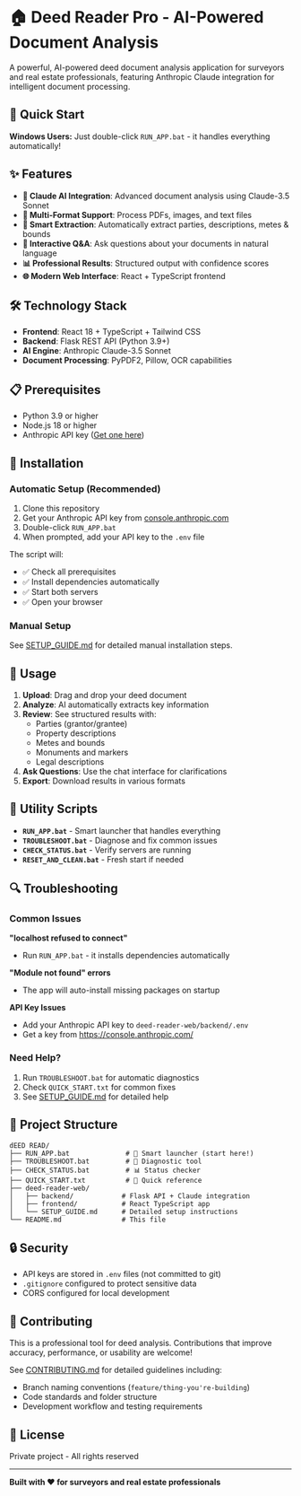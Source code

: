 # 🏠 Deed Reader Pro - AI-Powered Document Analysis

A powerful, AI-powered deed document analysis application for surveyors and real estate professionals, featuring Anthropic Claude integration for intelligent document processing.

## 🚀 Quick Start

**Windows Users:** Just double-click `RUN_APP.bat` - it handles everything automatically!

## ✨ Features

- **🤖 Claude AI Integration**: Advanced document analysis using Claude-3.5 Sonnet
- **📄 Multi-Format Support**: Process PDFs, images, and text files
- **🎯 Smart Extraction**: Automatically extract parties, descriptions, metes & bounds
- **💬 Interactive Q&A**: Ask questions about your documents in natural language
- **📊 Professional Results**: Structured output with confidence scores
- **🌐 Modern Web Interface**: React + TypeScript frontend

## 🛠️ Technology Stack

- **Frontend**: React 18 + TypeScript + Tailwind CSS
- **Backend**: Flask REST API (Python 3.9+)
- **AI Engine**: Anthropic Claude-3.5 Sonnet
- **Document Processing**: PyPDF2, Pillow, OCR capabilities

## 📋 Prerequisites

- Python 3.9 or higher
- Node.js 18 or higher
- Anthropic API key ([Get one here](https://console.anthropic.com/))

## 🔧 Installation

### Automatic Setup (Recommended)

1. Clone this repository
2. Get your Anthropic API key from [console.anthropic.com](https://console.anthropic.com/)
3. Double-click `RUN_APP.bat`
4. When prompted, add your API key to the `.env` file

The script will:
- ✅ Check all prerequisites
- ✅ Install dependencies automatically
- ✅ Start both servers
- ✅ Open your browser

### Manual Setup

See [SETUP_GUIDE.md](deed-reader-web/SETUP_GUIDE.md) for detailed manual installation steps.

## 📖 Usage

1. **Upload**: Drag and drop your deed document
2. **Analyze**: AI automatically extracts key information
3. **Review**: See structured results with:
   - Parties (grantor/grantee)
   - Property descriptions
   - Metes and bounds
   - Monuments and markers
   - Legal descriptions
4. **Ask Questions**: Use the chat interface for clarifications
5. **Export**: Download results in various formats

## 🚀 Utility Scripts

- **`RUN_APP.bat`** - Smart launcher that handles everything
- **`TROUBLESHOOT.bat`** - Diagnose and fix common issues
- **`CHECK_STATUS.bat`** - Verify servers are running
- **`RESET_AND_CLEAN.bat`** - Fresh start if needed

## 🔍 Troubleshooting

### Common Issues

**"localhost refused to connect"**
- Run `RUN_APP.bat` - it installs dependencies automatically

**"Module not found" errors**
- The app will auto-install missing packages on startup

**API Key Issues**
- Add your Anthropic API key to `deed-reader-web/backend/.env`
- Get a key from https://console.anthropic.com/

### Need Help?

1. Run `TROUBLESHOOT.bat` for automatic diagnostics
2. Check `QUICK_START.txt` for common fixes
3. See [SETUP_GUIDE.md](deed-reader-web/SETUP_GUIDE.md) for detailed help

## 📁 Project Structure

```
dEED READ/
├── RUN_APP.bat              # 🚀 Smart launcher (start here!)
├── TROUBLESHOOT.bat         # 🔧 Diagnostic tool
├── CHECK_STATUS.bat         # 📊 Status checker
├── QUICK_START.txt          # 📖 Quick reference
├── deed-reader-web/
│   ├── backend/            # Flask API + Claude integration
│   ├── frontend/           # React TypeScript app
│   └── SETUP_GUIDE.md      # Detailed setup instructions
└── README.md               # This file
```

## 🔒 Security

- API keys are stored in `.env` files (not committed to git)
- `.gitignore` configured to protect sensitive data
- CORS configured for local development

## 🤝 Contributing

This is a professional tool for deed analysis. Contributions that improve accuracy, performance, or usability are welcome!

See [CONTRIBUTING.md](CONTRIBUTING.md) for detailed guidelines including:
- Branch naming conventions (`feature/thing-you're-building`)
- Code standards and folder structure
- Development workflow and testing requirements

## 📄 License

Private project - All rights reserved

---

**Built with ❤️ for surveyors and real estate professionals**